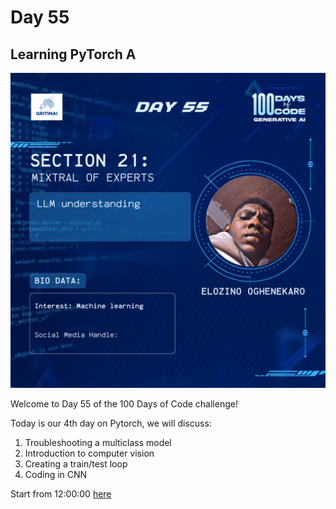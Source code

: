 # Day 55

## Learning PyTorch A

![100 days of code Day 55](../../Images/Day55.png)

Welcome to Day 55 of the 100 Days of Code challenge!


Today is our 4th day on Pytorch, we will discuss:

1. Troubleshooting a multiclass model  
2. Introduction to computer vision  
3. Creating a train/test loop   
4. Coding in CNN

Start from 12:00:00 [here](https://www.youtube.com/watch?v=Z_ikDlimN6A&t=42658s)

